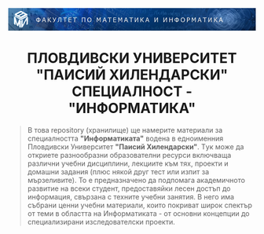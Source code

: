 <img src="https://github.com/rythm-net/PU-Informatics/blob/main/%D0%9C%D0%B0%D1%82%D0%B5%D1%80%D0%B8%D0%B0%D0%BB%D0%B8/fmi_header.png" align="center">

<h1 align="center" class="multiline-title">ПЛОВДИВСКИ УНИВЕРСИТЕТ<br>"ПАИСИЙ ХИЛЕНДАРСКИ"<br>СПЕЦИАЛНОСТ - "ИНФОРМАТИКА"</h1> 

> В това repository (хранилище) ще намерите материали за специалността **"Информатиката"** водена в едноименния Пловдивски Университет **"Паисий Хилендарски"**. Tук може да откриете разнообразни образователни ресурси включваща различни учебни дисциплини, лекциите към тях, проекти и домашни задания (плюс някой друг тест или изпит за мързеливите). To е предназначено да подпомага академичното развитие на всеки студент, предоставяйки лесен достъп до информация, свързана с техните учебни занятия. В него има събрани ценни учебни материали, които покриват широк спектър от теми в областта на Информатиката - от основни концепции до специализирани изследователски проекти.
